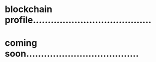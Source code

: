 # blockchain profile........................................
# coming soon......................................
